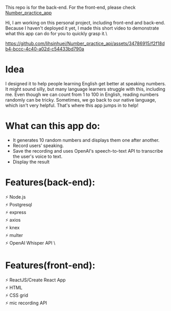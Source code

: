 This repo is for the back-end. For the front-end, please check [Number_practice_app](https://github.com/lihsinhuei/Number_practice_app) 

Hi, I am working on this personal project, including front-end and back-end.\
Because I haven't deployed it yet, I made this short video to demonstrate what this app can do for you to quickly grasp it.\

https://github.com/lihsinhuei/Number_practice_api/assets/34786915/f2f18db4-bccc-4c40-a02d-c54433bd790a

# Idea
I designed it to help people learning English get better at speaking numbers. 
 It might sound silly, but many language learners struggle with this, including me. 
Even though we can count from 1 to 100 in English, reading numbers randomly can be tricky. 
Sometimes, we go back to our native language, which isn't very helpful. That's where this app jumps in to help!
                    
# What can this app do: 
- It generates 10 random numbers and displays them one after another.
- Record users’ speaking. 
- Save the recording and uses OpenAI's speech-to-text API to transcribe the user's voice to text. 
- Display the result

# Features(back-end):
⚡️ Node.js\
⚡️ Postgresql\
⚡️ express\
⚡️ axios\
⚡️ knex\
⚡️ multer\
⚡️ OpenAI Whisper API \


# Features(front-end):
⚡️ ReactJS/Create React App\
⚡️ HTML\
⚡️ CSS grid\
⚡️ mic recording API 


